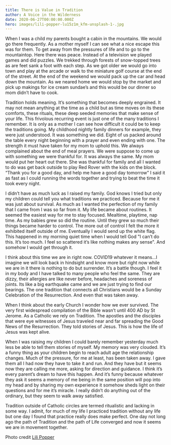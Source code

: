 ```yaml
---
title: There is Value in Tradition
author: A Voice in the Wilderness
date: 2020-06-27T00:00:00.000Z
hero: images/lili-popper-lu15z1m_kfm-unsplash-1-.jpg
---
```

When I was a child my parents bought a cabin in the mountains. We would go there frequently. As a mother myself I can see what a nice escape this was for them. To get away from the pressures of life and to go to the mountaintop. Here there was peace. Instead of a television we played games and did puzzles. We trekked through forests of snow-topped trees as are feet sank a foot with each step. As we got older we would go into town and play at the arcade or walk to the miniature golf course at the end of the street. At the end of the weekend we would pack up the car and head down the mountain. As we neared home we would stop by the market and pick up makings for ice cream sundae’s and this would be our dinner so mom didn’t have to cook. 

Tradition holds meaning. It’s something that becomes deeply engrained. It may not mean anything at the time as a child but as time moves on its these comforts, these rituals, these deep seeded memories that make sense of your life. This frivolous recurring event is just one of the many traditions I remember. It is only as a mother I can see how difficult it could be to keep the traditions going. My childhood nightly family dinners for example, they were just understood. It was something we did. Eight of us packed around the table every night beginning with a prayer and even ending with one. The strength it must have taken for my mom to uphold this. We always complained about the end of meal prayers. We were suppose to come up with something we were thankful for. It was always the same. My mom would put her heart out there. She was thankful for family and all I wanted to do was get back outside to play Red Rover with the kids on the block. “Thank you for a good day, and help me have a good day tomorrow” I said it as fast as I could running the words together and trying to beat the time it took every night.

I didn’t have as much luck as I raised my family. God knows I tried but only my children could tell you what traditions we practiced. Because for me it was just about survival. As much as I wanted the perfection of my family that I came from I was so far from it. My life became about routines. It seemed the easiest way for me to stay focused. Mealtime, playtime, nap time. As my babies grew so did the routine. Until they grew so much their things became harder to control. The more out of control I felt the more it exhibited itself outside of me. Eventually I would send up the white flag. This happened in my morning quiet time when I would tell God "I can’t do this. It’s too much. I feel so scattered it’s like nothing makes any sense". And somehow I would get through it.

I think about this time we are in right now. COVID19 whatever it means…I imagine we will look back in hindsight and know more but right now while we are in it there is nothing to do but surrender. It’s a battle though. I feel it in my body and I have talked to many people who feel the same. They are dizzy, their allergies are like never before, headaches and soreness of joints. Its like a big earthquake came and we are just trying to find our bearings. The one tradition that connects all Christians would be a Sunday Celebration of the Resurrection. And even that was taken away. 

When I think about the early Church I wonder how we ever survived. The very first widespread compilation of the Bible wasn’t until 400 AD by St Jerome. As a Catholic we rely on Tradition. The apostles and the disciples that were eye witnesses of Jesus traveled near and far spreading the Good News of the Resurrection. They told stories of Jesus. This is how the life of Jesus was kept alive. 

When I was raising my children I could barely remember yesterday much less be able to tell them stories of myself. My memory was very clouded. It’s a funny thing as your children begin to reach adult age the relationship changes. Much of the pressure, for me at least, has been taken away. I gave them all I had now they have to take it and run. And they have but it seems now they are calling me more, asking for direction and guidance. I think it’s every parent’s dream to have this happen. And it’s funny because whatever they ask it seems a memory of me being in the same position will pop into my head and by sharing my own experience it somehow sheds light on their questions and for me it’s miracle. I really didn’t do anything out of the ordinary, but they seem to walk away satisfied. 

Tradition outside of Catholic circles are termed ritualistic and lacking in some way. I admit, for much of my life I practiced tradition without any life but one day I found that practice really does make perfect. One day not long ago the path of Tradition and the path of Life converged and now it seems we are in movement together.

Photo credit [Lili Popper](https://unsplash.com/@lili_popper?utm_source=unsplash&utm_medium=referral&utm_content=creditCopyText)